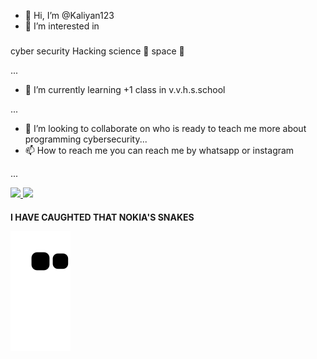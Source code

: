 - 👋 Hi, I’m @Kaliyan123
- 👀 I’m interested in <h5>

cyber security Hacking science 🧪 space 🚀

 ...
- 🌱 I’m currently learning +1 class in v.v.h.s.school
 
...
- 💞️ I’m looking to collaborate on who is ready to teach me more about programming cybersecurity...
- 📫 How to reach me you can reach me by whatsapp or instagram

 ...
  

<a href="http://wa.me/919526761556" target="blank"><img src="https://img.shields.io/badge/kaliyan-ANANDHU25D366?style=for-the-badge&logo=whatsapp&logoColor=white" />
<a href="https://instagram.com/shizu.bot" target="_blank"> <img src="https://img.shields.io/badge/-Instagram-%23E4405F?style=for-the-badge&logo=instagram&logoColor=yellow" target="_blank"></a>

<h4> I HAVE CAUGHTED THAT NOKIA'S SNAKES



![Snake animation](https://github.com/GataNina-Li/GataNina-Li/blob/output/github-contribution-grid-snake.svg)
</div>

<!---
Kaliyan123/Kaliyan123 is a ✨ special ✨ repository because its `README.md` (this file) appears on your GitHub profile.
You can click the Preview link to take a look at your changes.
--->
